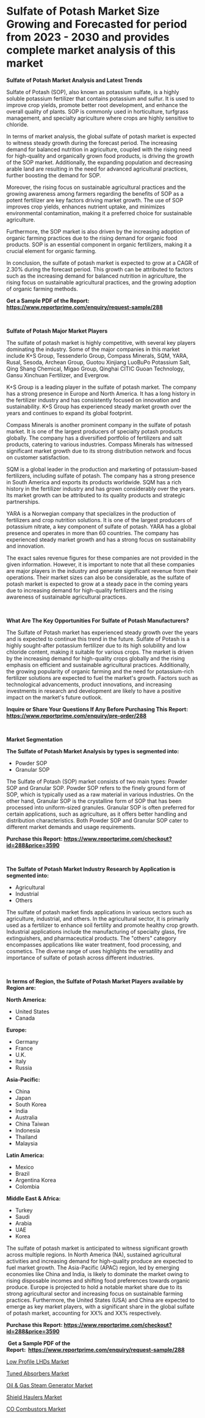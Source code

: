 <p><h1>Sulfate of Potash Market Size Growing and Forecasted for period from 2023 - 2030 and provides complete market analysis of this market</h1></p><p><strong>Sulfate of Potash Market Analysis and Latest Trends</strong></p>
<p><p>Sulfate of Potash (SOP), also known as potassium sulfate, is a highly soluble potassium fertilizer that contains potassium and sulfur. It is used to improve crop yields, promote better root development, and enhance the overall quality of plants. SOP is commonly used in horticulture, turfgrass management, and specialty agriculture where crops are highly sensitive to chloride.</p><p>In terms of market analysis, the global sulfate of potash market is expected to witness steady growth during the forecast period. The increasing demand for balanced nutrition in agriculture, coupled with the rising need for high-quality and organically grown food products, is driving the growth of the SOP market. Additionally, the expanding population and decreasing arable land are resulting in the need for advanced agricultural practices, further boosting the demand for SOP.</p><p>Moreover, the rising focus on sustainable agricultural practices and the growing awareness among farmers regarding the benefits of SOP as a potent fertilizer are key factors driving market growth. The use of SOP improves crop yields, enhances nutrient uptake, and minimizes environmental contamination, making it a preferred choice for sustainable agriculture.</p><p>Furthermore, the SOP market is also driven by the increasing adoption of organic farming practices due to the rising demand for organic food products. SOP is an essential component in organic fertilizers, making it a crucial element for organic farming.</p><p>In conclusion, the sulfate of potash market is expected to grow at a CAGR of 2.30% during the forecast period. This growth can be attributed to factors such as the increasing demand for balanced nutrition in agriculture, the rising focus on sustainable agricultural practices, and the growing adoption of organic farming methods.</p></p>
<p><strong>Get a Sample PDF of the Report:&nbsp; <a href="https://www.reportprime.com/enquiry/request-sample/288">https://www.reportprime.com/enquiry/request-sample/288</a></strong></p>
<p>&nbsp;</p>
<p><strong>Sulfate of Potash Major Market Players</strong></p>
<p><p>The sulfate of potash market is highly competitive, with several key players dominating the industry. Some of the major companies in this market include K+S Group, Tessenderlo Group, Compass Minerals, SQM, YARA, Rusal, Sesoda, Archean Group, Guotou Xinjiang LuoBuPo Potassium Salt, Qing Shang Chemical, Migao Group, Qinghai CITIC Guoan Technology, Gansu Xinchuan Fertilizer, and Evergrow.</p><p>K+S Group is a leading player in the sulfate of potash market. The company has a strong presence in Europe and North America. It has a long history in the fertilizer industry and has consistently focused on innovation and sustainability. K+S Group has experienced steady market growth over the years and continues to expand its global footprint.</p><p>Compass Minerals is another prominent company in the sulfate of potash market. It is one of the largest producers of specialty potash products globally. The company has a diversified portfolio of fertilizers and salt products, catering to various industries. Compass Minerals has witnessed significant market growth due to its strong distribution network and focus on customer satisfaction.</p><p>SQM is a global leader in the production and marketing of potassium-based fertilizers, including sulfate of potash. The company has a strong presence in South America and exports its products worldwide. SQM has a rich history in the fertilizer industry and has grown considerably over the years. Its market growth can be attributed to its quality products and strategic partnerships.</p><p>YARA is a Norwegian company that specializes in the production of fertilizers and crop nutrition solutions. It is one of the largest producers of potassium nitrate, a key component of sulfate of potash. YARA has a global presence and operates in more than 60 countries. The company has experienced steady market growth and has a strong focus on sustainability and innovation.</p><p>The exact sales revenue figures for these companies are not provided in the given information. However, it is important to note that all these companies are major players in the industry and generate significant revenue from their operations. Their market sizes can also be considerable, as the sulfate of potash market is expected to grow at a steady pace in the coming years due to increasing demand for high-quality fertilizers and the rising awareness of sustainable agricultural practices.</p></p>
<p>&nbsp;</p>
<p><strong>What Are The Key Opportunities For Sulfate of Potash Manufacturers?</strong></p>
<p><p>The Sulfate of Potash market has experienced steady growth over the years and is expected to continue this trend in the future. Sulfate of Potash is a highly sought-after potassium fertilizer due to its high solubility and low chloride content, making it suitable for various crops. The market is driven by the increasing demand for high-quality crops globally and the rising emphasis on efficient and sustainable agricultural practices. Additionally, the growing popularity of organic farming and the need for potassium-rich fertilizer solutions are expected to fuel the market's growth. Factors such as technological advancements, product innovations, and increasing investments in research and development are likely to have a positive impact on the market's future outlook.</p></p>
<p><strong>Inquire or Share Your Questions If Any Before Purchasing This Report: <a href="https://www.reportprime.com/enquiry/pre-order/288">https://www.reportprime.com/enquiry/pre-order/288</a></strong></p>
<p>&nbsp;</p>
<p><strong>Market Segmentation</strong></p>
<p><strong>The Sulfate of Potash Market Analysis by types is segmented into:</strong></p>
<p><ul><li>Powder SOP</li><li>Granular SOP</li></ul></p>
<p><p>The Sulfate of Potash (SOP) market consists of two main types: Powder SOP and Granular SOP. Powder SOP refers to the finely ground form of SOP, which is typically used as a raw material in various industries. On the other hand, Granular SOP is the crystalline form of SOP that has been processed into uniform-sized granules. Granular SOP is often preferred for certain applications, such as agriculture, as it offers better handling and distribution characteristics. Both Powder SOP and Granular SOP cater to different market demands and usage requirements.</p></p>
<p><strong>Purchase this Report:&nbsp;<a href="https://www.reportprime.com/checkout?id=288&price=3590">https://www.reportprime.com/checkout?id=288&price=3590</a></strong></p>
<p>&nbsp;</p>
<p><strong>The Sulfate of Potash Market Industry Research by Application is segmented into:</strong></p>
<p><ul><li>Agricultural</li><li>Industrial</li><li>Others</li></ul></p>
<p><p>The sulfate of potash market finds applications in various sectors such as agriculture, industrial, and others. In the agricultural sector, it is primarily used as a fertilizer to enhance soil fertility and promote healthy crop growth. Industrial applications include the manufacturing of specialty glass, fire extinguishers, and pharmaceutical products. The "others" category encompasses applications like water treatment, food processing, and cosmetics. The diverse range of uses highlights the versatility and importance of sulfate of potash across different industries.</p></p>
<p>&nbsp;</p>
<p><strong>In terms of Region, the Sulfate of Potash Market Players available by Region are:</strong></p>
<p>
    <p> <strong> North America: </strong>
        <ul>
            <li>United States</li>
            <li>Canada</li>
        </ul>
        </p> 
    <p> <strong> Europe: </strong>
        <ul>
            <li>Germany</li>
            <li>France</li>
            <li>U.K.</li>
            <li>Italy</li>
            <li>Russia</li>
        </ul>
        </p> 
    <p> <strong> Asia-Pacific: </strong>
        <ul>
            <li>China</li>
            <li>Japan</li>
            <li>South Korea</li>
            <li>India</li>
            <li>Australia</li>
            <li>China Taiwan</li>
            <li>Indonesia</li>
            <li>Thailand</li>
            <li>Malaysia</li>
        </ul>
        </p> 
    <p> <strong> Latin America: </strong>
        <ul>
            <li>Mexico</li>
            <li>Brazil</li>
            <li>Argentina Korea</li>
            <li>Colombia</li>
        </ul>
        </p> 
    <p> <strong> Middle East & Africa: </strong>
        <ul>
            <li>Turkey</li>
            <li>Saudi</li>
            <li>Arabia</li>
            <li>UAE</li>
            <li>Korea</li>
        </ul>
    </p>
    </p>
<p><p>The sulfate of potash market is anticipated to witness significant growth across multiple regions. In North America (NA), sustained agricultural activities and increasing demand for high-quality produce are expected to fuel market growth. The Asia-Pacific (APAC) region, led by emerging economies like China and India, is likely to dominate the market owing to rising disposable incomes and shifting food preferences towards organic produce. Europe is projected to hold a notable market share due to its strong agricultural sector and increasing focus on sustainable farming practices. Furthermore, the United States (USA) and China are expected to emerge as key market players, with a significant share in the global sulfate of potash market, accounting for XX% and XX% respectively.</p></p>
<p><strong>Purchase this Report: <a href="https://www.reportprime.com/checkout?id=288&price=3590">https://www.reportprime.com/checkout?id=288&price=3590</a></strong></p>
<p>&nbsp;<strong>Get a Sample PDF of the Report:&nbsp;&nbsp;<a href="https://www.reportprime.com/enquiry/request-sample/288">https://www.reportprime.com/enquiry/request-sample/288</a></strong></p>
<p><strong></strong></p>
<p><p><a href="https://medium.com/@wine.sight.theme/low-profile-lhds-nbsp-market-focuses-on-market-share-size-and-projected-forecast-till-2030-e6f8accc4c2a">Low Profile LHDs Market</a></p><p><a href="https://medium.com/@carolhunter1939/tuned-absorbers-market-size-market-outlook-and-market-forecast-2023-to-2030-6b776121d771">Tuned Absorbers Market</a></p><p><a href="https://medium.com/@mariablack1944/oil-gas-steam-generator-market-report-reveals-the-latest-trends-and-growth-opportunities-of-this-1a836ff5e3fe">Oil & Gas Steam Generator Market</a></p><p><a href="https://medium.com/@sarahcornish2022/shield-haulers-market-share-evolution-and-market-growth-trends-2023-2030-b82c0698242f">Shield Haulers Market</a></p><p><a href="https://medium.com/@donnakelly19891/analyzing-co-combustors-market-global-industry-perspective-and-forecast-2023-to-2030-3566e556c04b">CO Combustors Market</a></p></p>